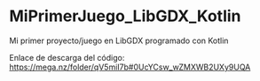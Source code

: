 # MiPrimerJuego_LibGDX_Kotlin
Mi primer proyecto/juego en LibGDX programado con Kotlin

Enlace de descarga del código:
https://mega.nz/folder/qV5miI7b#0UcYCsw_wZMXWB2UXy9UQA

